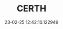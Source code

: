 ---
date: 23-02-25 12:42:10.122949
excerpt: ETHNIKO KENTRO EREVNAS KAI TECHNOLOGIKIS ANAPTYXIS
header:
  teaser: assets/images/logos/partners_logos/teaser_pngs/CERTH_Logo.png
order: 21
sidebar:
- image: assets/images/logos/partners_logos/pngs/CERTH_Logo.png
  image_alt: logo
  text: TBC
  title: Role
title: CERTH
---